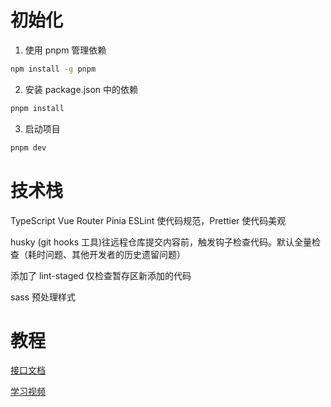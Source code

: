 # 初始化
1. 使用 pnpm 管理依赖
```bash
npm install -g pnpm
```
2. 安装 package.json 中的依赖
```bash
pnpm install
```
3. 启动项目
```bash
pnpm dev
```

# 技术栈
TypeScript
Vue Router
Pinia
ESLint 使代码规范，Prettier 使代码美观

husky (git hooks 工具)往远程仓库提交内容前，触发钩子检查代码。默认全量检查（耗时问题、其他开发者的历史遗留问题）

添加了 lint-staged 仅检查暂存区新添加的代码

sass 预处理样式

# 教程

[接口文档](https://apifox.com/apidoc/shared-26c67aee-0233-4d23-aab7-08448fdf95ff/api-93850835)

[学习视频](https://www.bilibili.com/video/BV1HV4y1a7n4)